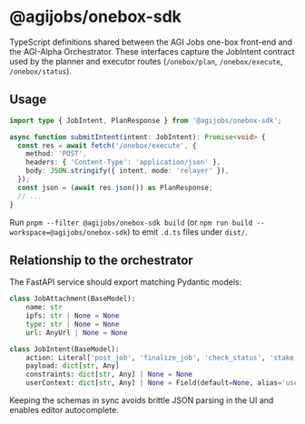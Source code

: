 # @agijobs/onebox-sdk

TypeScript definitions shared between the AGI Jobs one-box front-end and the AGI-Alpha Orchestrator. These interfaces capture the JobIntent contract used by the planner and executor routes (`/onebox/plan`, `/onebox/execute`, `/onebox/status`).

## Usage

```ts
import type { JobIntent, PlanResponse } from '@agijobs/onebox-sdk';

async function submitIntent(intent: JobIntent): Promise<void> {
  const res = await fetch('/onebox/execute', {
    method: 'POST',
    headers: { 'Content-Type': 'application/json' },
    body: JSON.stringify({ intent, mode: 'relayer' }),
  });
  const json = (await res.json()) as PlanResponse;
  // ...
}
```

Run `pnpm --filter @agijobs/onebox-sdk build` (or `npm run build --workspace=@agijobs/onebox-sdk`) to emit `.d.ts` files under `dist/`.

## Relationship to the orchestrator

The FastAPI service should export matching Pydantic models:

```py
class JobAttachment(BaseModel):
    name: str
    ipfs: str | None = None
    type: str | None = None
    url: AnyUrl | None = None

class JobIntent(BaseModel):
    action: Literal['post_job', 'finalize_job', 'check_status', 'stake', 'validate', 'dispute']
    payload: dict[str, Any]
    constraints: dict[str, Any] | None = None
    userContext: dict[str, Any] | None = Field(default=None, alias='userContext')
```

Keeping the schemas in sync avoids brittle JSON parsing in the UI and enables editor autocomplete.
